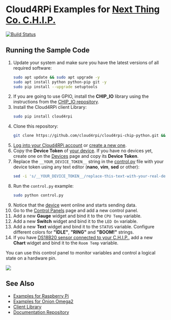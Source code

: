 Cloud4RPi Examples for [Next Thing Co. C.H.I.P.](https://getchip.com/pages/chip)
==============================================================================

[![Build Status](https://travis-ci.org/cloud4rpi/cloud4rpi-chip-python.svg?branch=master)](https://travis-ci.org/cloud4rpi/cloud4rpi-chip-python)

## Running the Sample Code

1. Update your system and make sure you have the latest versions of all required software:
    ```sh
    sudo apt update && sudo apt upgrade -y
    sudo apt install python python-pip git -y
    sudo pip install --upgrade setuptools
    ```
2. If you are going to use GPIO, install the **CHIP_IO** library using the instructions from the [CHIP_IO repository](https://github.com/xtacocorex/CHIP_IO).
2. Install the Cloud4RPi client Library:
    ```sh
    sudo pip install cloud4rpi
    ```
3. Clone this repository:
    ```sh
    git clone https://github.com/cloud4rpi/cloud4rpi-chip-python.git && cd cloud4rpi-chip-python
    ```
4. [Log into your Cloud4RPi account](https://cloud4rpi.io/auth) or [create a new one](https://cloud4rpi.io/auth/signup).
5. Copy the **Device Token** of [your device](https://cloud4rpi.io/devices). If you have no devices yet, create one on the [Devices](https://cloud4rpi.io/devices) page and copy its **Device Token**.
6. Replace the `__YOUR_DEVICE_TOKEN__` string in the [control.py](https://github.com/cloud4rpi/cloud4rpi-chip-python/blob/master/control.py) file with your device token using any text editor (**nano**, **vim**, **sed** or other):
    ```sh
    sed -i 's/__YOUR_DEVICE_TOKEN__/replace-this-text-with-your-real-device-token/' control.py
    ```
7. Run the `control.py` example:
    ```sh
    sudo python control.py
    ```
8. Notice that the [device](https://cloud4rpi.io/devices) went online and starts sending data.
9. Go to the [Control Panels](https://cloud4rpi.io/control-panels/) page and add a new control panel.
10. Add a new **Gauge** widget and bind it to the `CPU Temp` variable.
10. Add a new **Switch** widget and bind it to the `LED On` variable.
11. Add a new **Text** widget and bind it to the `STATUS` variable. Configure different colors for **"IDLE"**, **"RING"** and **"BOOM!"** strings.
12. If you have [DS18B20 sensor connected to your C.H.I.P.](https://cloud4rpi.github.io/docs/howto/#connect-ds18b20-temperature-sensor), add a new **Chart** widget and bind it to the `Room Temp` variable.

You can use this control panel to monitor variables and control a logical state on a hardware pin.

![](https://github.com/cloud4rpi/docs/blob/master/docs/panel.png)



## See Also

* [Examples for Raspberry Pi](https://github.com/cloud4rpi/cloud4rpi-raspberrypi-python)
* [Examples for Onion Omega2](https://github.com/cloud4rpi/cloud4rpi-omega2-python)
* [Client Library](https://github.com/cloud4rpi/cloud4rpi)
* [Documentation Repository](https://github.com/cloud4rpi/docs)
